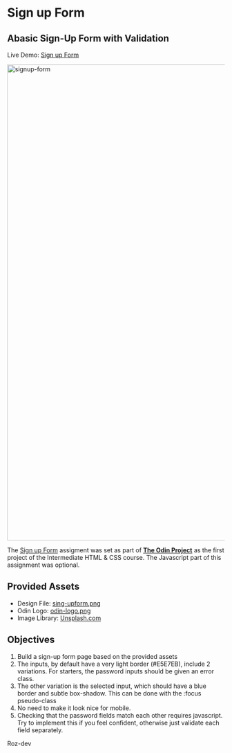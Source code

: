 # Sign up Form

## Abasic Sign-Up Form with Validation

Live Demo:
<a href="https://curveservices.github.io/signup-form/">Sign up Form</a>

<img width="1100" alt="signup-form" src="https://user-images.githubusercontent.com/101556296/220703909-46fa5534-bc6c-4b7c-8d90-c4f78428643a.png">

The <a href="https://www.theodinproject.com/lessons/intermediate-html-and-css-sign-up-form">Sign up Form</a> assigment was set as part of <a href="https://www.theodinproject.com/">**The Odin Project**</a> as the first project of the Intermediate HTML & CSS course. The Javascript part of this assignment was optional.


## Provided Assets

- Design File: <a href="https://cdn.statically.io/gh/TheOdinProject/curriculum/5f37d43908ef92499e95a9b90fc3cc291a95014c/html_css/project-sign-up-form/sign-up-form.png">sing-upform.png</a>
- Odin Logo: <a href="https://cdn.statically.io/gh/TheOdinProject/curriculum/5f37d43908ef92499e95a9b90fc3cc291a95014c/html_css/project-sign-up-form/odin-lined.png">odin-logo.png</a>
- Image Library: <a href="https://unsplash.com/">Unsplash.com</a>

## Objectives

1. Build a sign-up form page based on the provided assets
2. The inputs, by default have a very light border (#E5E7EB), include 2 variations. For starters, the password inputs should be given an error class.
3. The other variation is the selected input, which should have a blue border and subtle box-shadow. This can be done with the :focus pseudo-class
4. No need to make it look nice for mobile.
5. Checking that the password fields match each other requires javascript. Try to implement this if you feel confident, otherwise just validate each field separately.

Roz-dev